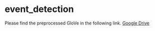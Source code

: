 # event_detection


Please find the preprocessed GloVe in the following link.
[Google Drive](https://drive.google.com/drive/folders/1dZhsHcozqZUDTYnP_7pp6cR1EVS4ujwj?usp=sharing)
